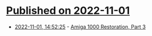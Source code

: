 # [Published on 2022-11-01](index.md)

* [2022-11-01, 14:52:25](https://lobste.rs/s/wldnlg/amiga_1000_restoration_part_3) - [Amiga 1000 Restoration, Part 3](https://shred.zone/cilla/page/479/amiga-1000-restauration-part-3.html)
